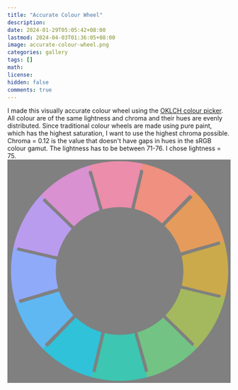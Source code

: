 ```yaml
---
title: "Accurate Colour Wheel"
description: 
date: 2024-01-29T05:05:42+08:00
lastmod: 2024-04-03T01:36:05+08:00
image: accurate-colour-wheel.png
categories: gallery
tags: []
math: 
license: 
hidden: false
comments: true
---
```


I made this visually accurate colour wheel using the [OKLCH colour picker](https://oklch.com). All colour are of the same lightness and chroma and their hues are evenly distributed. Since traditional colour wheels are made using pure paint, which has the highest saturation, I want to use the highest chroma possible. Chroma = 0.12 is the value that doesn't have gaps in hues in the sRGB colour gamut. The lightness has to be between 71-76. I chose lightness = 75.
![oklch-colour-wheel](accurate-colour-wheel.png)

